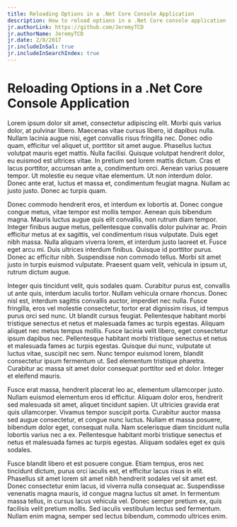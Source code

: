 ```yaml
---
title: Reloading Options in a .Net Core Console Application
description: How to reload options in a .Net Core console application
jr.authorLink: https://github.com/JeremyTCD
jr.authorName: JeremyTCD
jr.date: 2/8/2017
jr.includeInSal: true
jr.includeInSearchIndex: true
---
```


# Reloading Options in a .Net Core Console Application
 Lorem ipsum dolor sit amet, consectetur adipiscing elit. Morbi quis varius dolor, at pulvinar libero. Maecenas vitae cursus libero, id dapibus nulla. Nullam lacinia augue nisi, eget convallis risus fringilla nec. Donec odio quam, efficitur vel aliquet ut, porttitor sit amet augue. Phasellus luctus volutpat mauris eget mattis. Nulla facilisi. Quisque volutpat hendrerit dolor, eu euismod est ultrices vitae. In pretium sed lorem mattis dictum. Cras et lacus porttitor, accumsan ante a, condimentum orci. Aenean varius posuere tempor. Ut molestie eu neque vitae elementum. Ut non interdum dolor. Donec ante erat, luctus et massa et, condimentum feugiat magna. Nullam ac justo justo. Donec ac turpis quam.

Donec commodo hendrerit eros, et interdum ex lobortis at. Donec congue congue metus, vitae tempor est mollis tempor. Aenean quis bibendum magna. Mauris luctus augue quis elit convallis, non rutrum diam tempor. Integer finibus augue metus, pellentesque convallis dolor pulvinar ac. Proin efficitur metus at ex sagittis, vel condimentum risus vulputate. Duis eget nibh massa. Nulla aliquam viverra lorem, et interdum justo laoreet et. Fusce eget arcu mi. Duis ultrices interdum finibus. Quisque id porttitor purus. Donec ac efficitur nibh. Suspendisse non commodo tellus. Morbi sit amet justo in turpis euismod vulputate. Praesent quam velit, vehicula in ipsum ut, rutrum dictum augue.

Integer quis tincidunt velit, quis sodales quam. Curabitur purus est, convallis ut ante quis, interdum iaculis tortor. Nullam vehicula ornare rhoncus. Donec nisl est, interdum sagittis convallis auctor, imperdiet nec nulla. Fusce fringilla, eros vel molestie consectetur, tortor erat dignissim risus, id tempus purus orci sed nunc. Ut blandit cursus feugiat. Pellentesque habitant morbi tristique senectus et netus et malesuada fames ac turpis egestas. Aliquam aliquet nec metus tempus mollis. Fusce lacinia velit libero, eget consectetur ipsum dapibus nec. Pellentesque habitant morbi tristique senectus et netus et malesuada fames ac turpis egestas. Quisque dui nunc, vulputate ut luctus vitae, suscipit nec sem. Nunc tempor euismod lorem, blandit consectetur ipsum fermentum ut. Sed elementum tristique pharetra. Curabitur ac massa sit amet dolor consequat porttitor sed et dolor. Integer et eleifend mauris.

Fusce erat massa, hendrerit placerat leo ac, elementum ullamcorper justo. Nullam euismod elementum eros id efficitur. Aliquam dolor eros, hendrerit sed malesuada sit amet, aliquet tincidunt sapien. Ut ultricies gravida erat quis ullamcorper. Vivamus tempor suscipit porta. Curabitur auctor massa sed augue consectetur, et congue nunc luctus. Nullam et massa posuere, bibendum dolor eget, consequat nulla. Nam scelerisque diam tincidunt nulla lobortis varius nec a ex. Pellentesque habitant morbi tristique senectus et netus et malesuada fames ac turpis egestas. Aliquam sodales eget ex quis sodales.

Fusce blandit libero et est posuere congue. Etiam tempus, eros nec tincidunt dictum, purus orci iaculis est, et efficitur lacus risus in elit. Phasellus sit amet lorem sit amet nibh hendrerit sodales vel sit amet est. Donec consectetur enim lacus, id viverra nulla consequat ac. Suspendisse venenatis magna mauris, id congue magna luctus sit amet. In fermentum massa tellus, in cursus lacus vehicula vel. Donec semper pretium ex, quis facilisis velit pretium mollis. Sed iaculis vestibulum lectus sed fermentum. Nullam enim magna, semper sed lectus bibendum, commodo ultrices enim.
